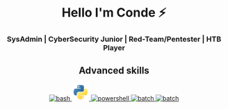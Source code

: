 <div align="center">
  <h1> Hello I'm Conde ⚡</h1>
</div>
<div align="center"> 
   <h3>SysAdmin | CyberSecurity Junior | Red-Team/Pentester | HTB Player</h3>
</div>

<div align="center">
  <h2> Advanced skills </h2>
</div>
<p align="center">
<a href="https://www.gnu.org/software/bash/" target="_blank"> <img src="https://www.vectorlogo.zone/logos/gnu_bash/gnu_bash-icon.svg" alt="bash" width="40" height="40"/> </a>
<a href="https://www.python.org" target="_blank"> <img src="https://raw.githubusercontent.com/devicons/devicon/master/icons/python/python-original.svg" alt="python" width="40" height="40"/> </a>
<a href="https://powershell.org/" target="_blank"> <img src="https://icon-library.com/images/powershell-icon/powershell-icon-15.jpg" alt="powershell" width="40" height="40"/> </a>
<a href="https://es.wikipedia.org/wiki/Archivo_batch" target="_blank"> <img src="https://www.shareicon.net/data/2015/10/23/660606_interface_512x512.png" alt="batch" width="40" height="40"/> </a>			 
<a href="https://www.docker.com/" target="_blank"> <img src="https://www.superbusinessman.biz/wp-content/uploads/2019/03/Docker-logo-011.png" alt="batch" width="40" height="40"/> </a>			 

  

  
  
